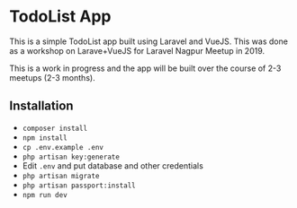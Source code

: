 # TodoList App

This is a simple TodoList app built using Laravel and VueJS. This was done as a workshop on Larave+VueJS for Laravel Nagpur Meetup in 2019.

This is a work in progress and the app will be built over the course of 2-3 meetups (2-3 months).

## Installation

* `composer install`
* `npm install`
* `cp .env.example .env`
* `php artisan key:generate`
* Edit `.env` and put database and other credentials
* `php artisan migrate`
* `php artisan passport:install`
* `npm run dev`
